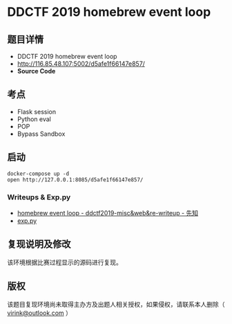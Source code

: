 # DDCTF 2019 homebrew event loop

## 题目详情

-  DDCTF 2019 homebrew event loop
-  http://116.85.48.107:5002/d5afe1f66147e857/
- **Source Code**

## 考点

- Flask session
- Python eval
- POP
- Bypass Sandbox

## 启动

	docker-compose up -d
	open http://127.0.0.1:8085/d5afe1f66147e857/

### Writeups & Exp.py

- [homebrew event loop - ddctf2019-misc&web&re-writeup - 先知](https://xz.aliyun.com/t/4887#toc-5)
- [exp.py](exp.py)


## 复现说明及修改

该环境根据比赛过程显示的源码进行复现。

## 版权

该题目复现环境尚未取得主办方及出题人相关授权，如果侵权，请联系本人删除（ virink@outlook.com ）